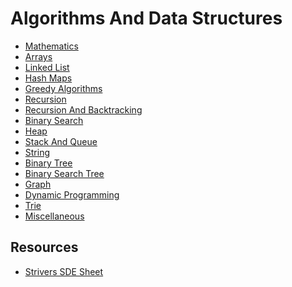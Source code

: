  
# Algorithms And Data Structures 

- [Mathematics]()
- [Arrays](/Algorithms/Arrays/arrays.md)
- [Linked List](/Algorithms/LinkedList/linkedlist.md)
- [Hash Maps](/Algorithms/HashMaps/HashMap.md)
- [Greedy Algorithms](/Algorithms/GreedyAlgorithm/GreedyAlgorithm.md)
- [Recursion](/Algorithms/Recursion/Recursion.md)
- [Recursion And Backtracking](/Algorithms/RecursionAndBacktracking/RecursionAndBacktracking.md)
- [Binary Search](/Algorithms/BinarySearch/binarySearch.md)
- [Heap](/Algorithms/Heaps/Heaps.md)
- [Stack And Queue](/Algorithms/StackAndQueue/stackAndQueue.md)
- [String](/Algorithms/Strings/Strings.md)
- [Binary Tree](/Algorithms/BinaryTrees/BinaryTree.md)
- [Binary Search Tree](/Algorithms/BinarySearchTree/binarySearchTree.md)
- [Graph](/Algorithms/Graph/Graph.md)
- [Dynamic Programming](/Algorithms/DynamicProgramming/DynamicProgramming.md)
- [Trie]()
- [Miscellaneous](/Algorithms/Miscellaneous/Miscellaneous.md)

## Resources 

- [Strivers SDE Sheet](https://takeuforward.org/interviews/strivers-sde-sheet-top-coding-interview-problems/)